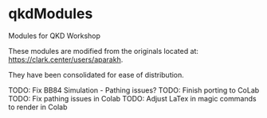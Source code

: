 # qkdModules
Modules for QKD Workshop

These modules are modified from the originals located at: https://clark.center/users/aparakh.

They have been consolidated for ease of distribution.

TODO: Fix BB84 Simulation
    - Pathing issues?
TODO: Finish porting to CoLab
TODO: Fix pathing issues in Colab
TODO: Adjust LaTex in magic commands to render in Colab
